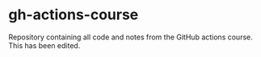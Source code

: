 # gh-actions-course
Repository containing all code and notes from the GitHub actions course. This has been edited.
